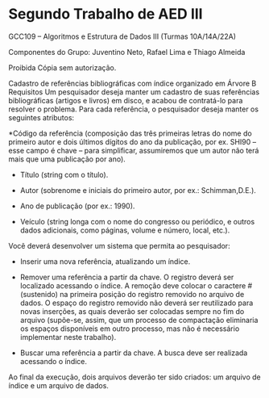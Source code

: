 Segundo Trabalho de AED III
====
GCC109 – Algoritmos e Estrutura de Dados III
(Turmas 10A/14A/22A)

Componentes do Grupo:
Juventino Neto, Rafael Lima e Thiago Almeida

Proibida Cópia sem autorização.


Cadastro de referências bibliográficas com índice organizado em Árvore B
Requisitos
Um pesquisador deseja manter um cadastro de suas referências bibliográficas (artigos e livros)
em disco, e acabou de contratá-lo para resolver o problema. Para cada referência, o pesquisador
deseja manter os seguintes atributos:

*Código da referência (composição das três primeiras letras do nome do primeiro autor e
dois últimos dígitos do ano da publicação, por ex. SHI90 – esse campo é chave – para
simplificar, assumiremos que um autor não terá mais que uma publicação por ano).

* Título (string com o título).

* Autor (sobrenome e iniciais do primeiro autor, por ex.: Schimman,D.E.).

* Ano de publicação (por ex.: 1990).

* Veículo (string longa com o nome do congresso ou periódico, e outros dados adicionais,
como páginas, volume e número, local, etc.).

Você deverá desenvolver um sistema que permita ao pesquisador:

* Inserir uma nova referência, atualizando um índice.

* Remover uma referência a partir da chave. O registro deverá ser localizado acessando o
índice. A remoção deve colocar o caractere # (sustenido) na primeira posição do registro
removido no arquivo de dados. O espaço do registro removido não deverá ser
reutilizado para novas inserções, as quais deverão ser colocadas sempre no fim do
arquivo (supõe-se, assim, que um processo de compactação eliminaria os espaços
disponíveis em outro processo, mas não é necessário implementar neste trabalho).

* Buscar uma referência a partir da chave. A busca deve ser realizada acessando o
índice.

Ao final da execução, dois arquivos deverão ter sido criados: um arquivo de índice e um
arquivo de dados.
